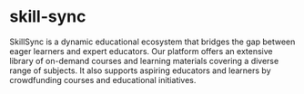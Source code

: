 # skill-sync
SkillSync is a dynamic educational ecosystem that bridges the gap between eager learners and expert educators. Our platform offers an extensive library of on-demand courses and learning materials covering a diverse range of subjects. It also supports aspiring educators and learners by crowdfunding courses and educational initiatives. 

